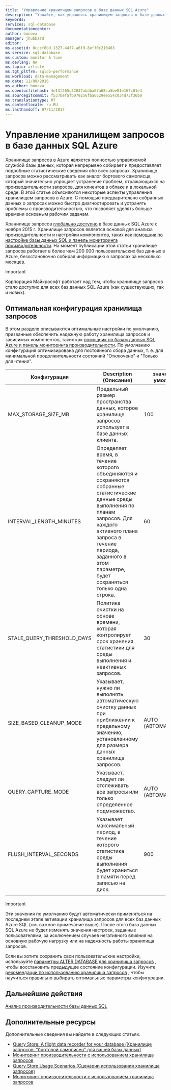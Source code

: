 ```yaml
---
title: "Управление хранилищем запросов в базе данных SQL Azure"
description: "Узнайте, как управлять хранилищем запросов в базе данных SQL Azure"
keywords: 
services: sql-database
documentationcenter: 
author: bonova
manager: jhubbard
editor: 
ms.assetid: 0cccf6bd-1327-44f7-a6f9-8eff0c210463
ms.service: sql-database
ms.custom: monitor & tune
ms.devlang: NA
ms.topic: article
ms.tgt_pltfrm: sqldb-performance
ms.workload: data-management
ms.date: 11/08/2016
ms.author: bonova
ms.openlocfilehash: 4e13f265c32037abdba67a68ca5be81e167c01e4
ms.sourcegitcommit: f537befafb079256fba0529ee554c034d73f36b0
ms.translationtype: MT
ms.contentlocale: ru-RU
ms.lasthandoff: 07/11/2017
---
```

# <a name="operating-the-query-store-in-azure-sql-database"></a>Управление хранилищем запросов в базе данных SQL Azure
Хранилище запросов в Azure является полностью управляемой службой базы данных, которая непрерывно собирает и предоставляет подробные статистические сведения обо всех запросах. Хранилище запросов можно рассматривать как аналог бортового самописца, который значительно упрощает устранение проблем, отражающихся на производительности запросов, для клиентов в облаке и в локальной среде. В этой статье объясняются некоторые аспекты управления хранилищем запросов в Azure. С помощью предварительно собранных данных о запросах можно быстро диагностировать и устранять проблемы с производительностью, что позволяет уделять больше времени основным рабочим задачам. 

Хранилище запросов [глобально доступно](https://azure.microsoft.com/updates/general-availability-azure-sql-database-query-store/) в базе данных SQL Azure с ноября 2015 г. Хранилище запросов является основой для анализа производительности и настройки компонентов, таких как [помощник по настройке базы данных SQL и панель мониторинга производительности](https://azure.microsoft.com/updates/sqldatabaseadvisorga/). На момент публикации этой статьи хранилище запросов работает в более чем 200 000 пользовательских баз данных в Azure, безостановочно собирая информацию о запросах за несколько месяцев.

> [!IMPORTANT]
> Корпорация Майкрософт работает над тем, чтобы хранилище запросов стало доступно для всех баз данных SQL Azure (как существующих, так и новых). 
> 
> 

## <a name="optimal-query-store-configuration"></a>Оптимальная конфигурация хранилища запросов
В этом разделе описываются оптимальные настройки по умолчанию, призванные обеспечить надежную работу хранилища запросов и зависимых компонентов, таких как [помощник по базам данных SQL Azure и панель мониторинга производительности](https://azure.microsoft.com/updates/sqldatabaseadvisorga/). По умолчанию конфигурация оптимизирована для постоянного сбора данных, т. е. для минимальной продолжительности состояний "Отключено" и "Только для чтения".

| Конфигурация | Description (Описание) | значение по умолчанию | Комментарий |
| --- | --- | --- | --- |
| MAX_STORAGE_SIZE_MB |Предельный размер пространства данных, которое хранилище запросов использует в базе данных клиента. |100 |Принудительно для новых баз данных |
| INTERVAL_LENGTH_MINUTES |Определяет время, в течение которого объединяются и сохраняются собранные статистические данные среды выполнения по планам запросов. Для каждого активного плана запроса в течение периода, заданного в этом параметре, будет сохраняться только одна строка. |60 |Принудительно для новых баз данных |
| STALE_QUERY_THRESHOLD_DAYS |Политика очистки на основе времени, которая контролирует срок хранения статистики для среды выполнения и неактивных запросов. |30 |Принудительно для новых баз данных и баз данных с предыдущим значением по умолчанию (367) |
| SIZE_BASED_CLEANUP_MODE |Указывает, нужно ли выполнять автоматическую очистку данных при приближении к предельному значению, установленному для размера данных хранилища запросов. |AUTO (АВТОМАТИЧЕСКИ) |Принудительно для всех баз данных |
| QUERY_CAPTURE_MODE |Указывает, следует ли отслеживать все запросы или только определенное подмножество. |AUTO (АВТОМАТИЧЕСКИ) |Принудительно для всех баз данных |
| FLUSH_INTERVAL_SECONDS |Указывает максимальный период, в течение которого статистика среды выполнения будет храниться в памяти перед записью на диск. |900 |Принудительно для новых баз данных |
|  | | | |

> [!IMPORTANT]
> Эти значения по умолчанию будут автоматически применяться на последнем этапе активации хранилища запросов для всех баз данных Azure SQL (см. важное примечание выше). После этого база данных SQL Azure не будет изменять значения настроек, заданные пользователями, за исключением случаев негативного влияния на основную рабочую нагрузку или на надежность работы хранилища запросов.
> 
> 

Если вы хотите сохранить свои пользовательские настройки, используйте [параметры ALTER DATABASE для хранилища запросов](https://msdn.microsoft.com/library/bb522682.aspx) , чтобы восстановить предыдущее состояние конфигурации. Изучите [рекомендации по использованию хранилища запросов](https://msdn.microsoft.com/library/mt604821.aspx) , чтобы научиться правильно выбирать оптимальные параметры конфигурации.

## <a name="next-steps"></a>Дальнейшие действия
[Анализ производительности базы данных SQL](sql-database-performance.md)

## <a name="additional-resources"></a>Дополнительные ресурсы
Дополнительные сведения вы найдете в следующих статьях.

* [Query Store: A flight data recorder for your database (Хранилище запросов: "бортовой самописец" для вашей базы данных)](https://azure.microsoft.com/blog/query-store-a-flight-data-recorder-for-your-database) 
* [Мониторинг производительности с использованием хранилища запросов](https://msdn.microsoft.com/library/dn817826.aspx)
* [Query Store Usage Scenarios (Сценарии использования хранилища запросов)](https://msdn.microsoft.com/library/mt614796.aspx)
* [Мониторинг производительности с использованием хранилища запросов](https://msdn.microsoft.com/library/dn817826.aspx) 

